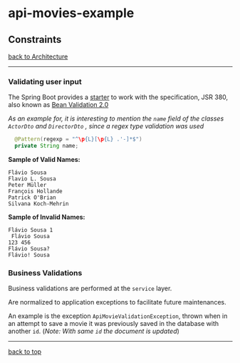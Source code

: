 # api-movies-example

## Constraints

[back to Architecture](architecture.md)

---

### Validating user input

The Spring Boot provides a [starter](https://www.baeldung.com/spring-boot-bean-validation) to work with the specification, JSR 380, also known as [Bean Validation 2.0](https://beanvalidation.org/2.0/)

_As an example for, it is interesting to mention the `name` field of the classes `ActorDto` and `DirectorDto` , since a regex type validation was used_

```java
  @Pattern(regexp = "^\p{L}[\p{L} .'-]*$")
  private String name;
```

**Sample of Valid Names:**

```
Flávio Sousa
Flavio L. Sousa
Peter Müller
François Hollande
Patrick O'Brian
Silvana Koch-Mehrin
```

**Sample of Invalid Names:**

```
Flávio Sousa 1
 Flávio Sousa
123 456
Flávio Sousa?
Flávio! Sousa
```

### Business Validations

Business validations are performed at the `service` layer.

Are normalized to application exceptions to facilitate future maintenances.

An example is the exception `ApiMovieValidationException`, thrown when in an attempt to save a movie it was previously saved in the database with another `id`.
(_Note: With same `id` the document is updated_)

---

[back to top](#api-movies-example)
